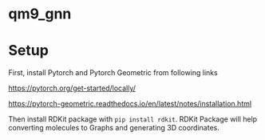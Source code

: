 # qm9_gnn

# Setup
First, install Pytorch and Pytorch Geometric from following links

https://pytorch.org/get-started/locally/

https://pytorch-geometric.readthedocs.io/en/latest/notes/installation.html

Then install RDKit package with `pip install rdkit`. RDKit Package will help converting molecules to Graphs and generating 3D coordinates.
